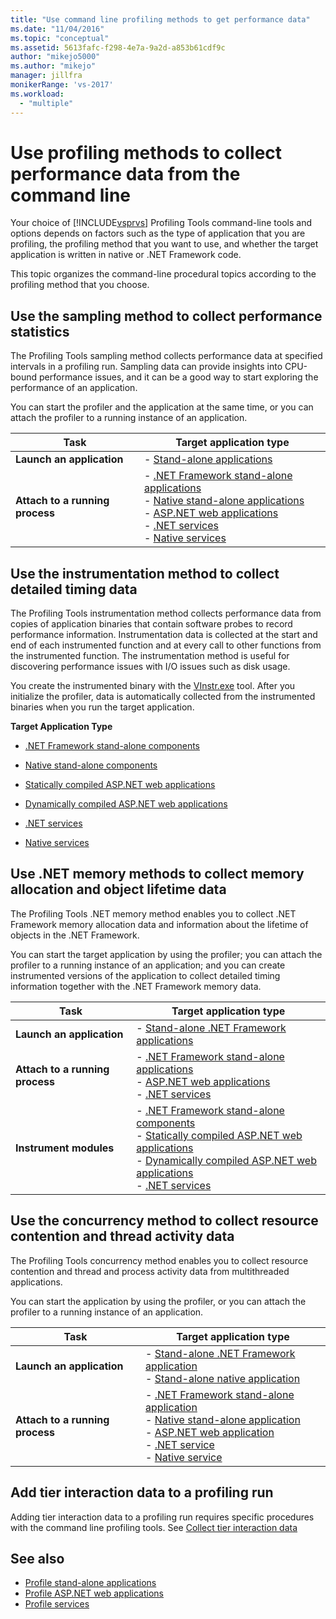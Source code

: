 ```yaml
---
title: "Use command line profiling methods to get performance data"
ms.date: "11/04/2016"
ms.topic: "conceptual"
ms.assetid: 5613fafc-f298-4e7a-9a2d-a853b61cdf9c
author: "mikejo5000"
ms.author: "mikejo"
manager: jillfra
monikerRange: 'vs-2017'
ms.workload:
  - "multiple"
---
```

# Use profiling methods to collect performance data from the command line
Your choice of [!INCLUDE[vsprvs](../code-quality/includes/vsprvs_md.md)] Profiling Tools command-line tools and options depends on factors such as the type of application that you are profiling, the profiling method that you want to use, and whether the target application is written in native or .NET Framework code.

 This topic organizes the command-line procedural topics according to the profiling method that you choose.

## Use the sampling method to collect performance statistics
 The Profiling Tools sampling method collects performance data at specified intervals in a profiling run. Sampling data can provide insights into CPU-bound performance issues, and it can be a good way to start exploring the performance of an application.

 You can start the profiler and the application at the same time, or you can attach the profiler to a running instance of an application.

|Task|Target application type|
|----------|-----------------------------|
|**Launch an application**|-   [Stand-alone applications](../profiling/how-to-launch-a-stand-alone-app-and-collect-application-statistics.md)|
|**Attach to a running process**|-   [.NET Framework stand-alone applications](../profiling/how-to-attach-the-profiler-to-a-dotnet-app-and-collect-application-statistics.md)<br />-   [Native stand-alone applications](../profiling/how-to-attach-the-profiler-to-a-native-app-and-collect-application-statistics.md)<br />-   [ASP.NET web applications](../profiling/how-to-attach-the-profiler-to-an-aspnet-web-application-to-collect-application-statistics-by-using-the-command-line.md)<br />-   [.NET services](../profiling/how-to-attach-the-profiler-to-a-dotnet-service-to-collect-application-statistics-by-using-the-command-line.md)<br />-   [Native services](../profiling/how-to-attach-the-profiler-to-a-native-service-to-collect-application-statistics-by-using-the-command-line.md)|

## Use the instrumentation method to collect detailed timing data
 The Profiling Tools instrumentation method collects performance data from copies of application binaries that contain software probes to record performance information. Instrumentation data is collected at the start and end of each instrumented function and at every call to other functions from the instrumented function. The instrumentation method is useful for discovering performance issues with I/O issues such as disk usage.

 You create the instrumented binary with the [VInstr.exe](../profiling/vsinstr.md) tool. After you initialize the profiler, data is automatically collected from the instrumented binaries when you run the target application.

 **Target Application Type**

- [.NET Framework stand-alone components](../profiling/how-to-instrument-a-dotnet-framework-component-and-collect-timing-data.md)

- [Native stand-alone components](../profiling/how-to-instrument-a-native-component-and-collect-timing-data.md)

- [Statically compiled ASP.NET web applications](../profiling/how-to-instrument-statically-compiled-aspnet-and-collect-detailed-timing-data.md)

- [Dynamically compiled ASP.NET web applications](../profiling/how-to-instrument-a-dynamically-compiled-aspnet-app-and-collect-timing-data.md)

- [.NET services](../profiling/how-to-instrument-a-dotnet-service-and-collect-detailed-timing-data-by-using-the-profiler-command-line.md)

- [Native services](../profiling/how-to-instrument-a-native-service-and-collect-detailed-timing-data-by-using-the-profiler-command-line.md)

## Use .NET memory methods to collect memory allocation and object lifetime data
 The Profiling Tools .NET memory method enables you to collect .NET Framework memory allocation data and information about the lifetime of objects in the .NET Framework.

 You can start the target application by using the profiler; you can attach the profiler to a running instance of an application; and you can create instrumented versions of the application to collect detailed timing information together with the .NET Framework memory data.

|Task|Target application type|
|----------|-----------------------------|
|**Launch an application**|-   [Stand-alone .NET Framework applications](../profiling/how-to-launch-a-stand-alone-dotnet-framework-app-to-collect-memory-data.md)|
|**Attach to a running process**|-   [.NET Framework stand-alone applications](../profiling/how-to-attach-the-profiler-to-a-dotnet-framework-app-to-collect-memory-data.md)<br />-   [ASP.NET web applications](../profiling/how-to-attach-the-profiler-to-an-aspnet-web-application-to-collect-memory-data-by-using-the-command-line.md)<br />-   [.NET services](../profiling/how-to-attach-the-profiler-to-a-dotnet-service-to-collect-memory-data-by-using-the-command-line.md)|
|**Instrument modules**|-   [.NET Framework stand-alone components](../profiling/how-to-instrument-a-dotnet-framework-component-and-collect-memory-data.md)<br />-   [Statically compiled ASP.NET web applications](../profiling/how-to-instrument-a-statically-compiled-aspnet-app-and-collect-memory-data.md)<br />-   [Dynamically compiled ASP.NET web applications](../profiling/how-to-instrument-a-dynamically-compiled-aspnet-web-application-and-collect-memory-data.md)<br />-   [.NET services](../profiling/how-to-instrument-a-dotnet-framework-service-and-collect-memory-data-by-using-the-profiler-command-line.md)|

## Use the concurrency method to collect resource contention and thread activity data
 The Profiling Tools concurrency method enables you to collect resource contention and thread and process activity data from multithreaded applications.

 You can start the application by using the profiler, or you can attach the profiler to a running instance of an application.

|Task|Target application type|
|----------|-----------------------------|
|**Launch an application**|-   [Stand-alone .NET Framework application](../profiling/how-to-launch-a-stand-alone-dotnet-framework-app-to-collect-concurrency-data.md)<br />-   [Stand-alone native application](../profiling/how-to-launch-a-stand-alone-native-application-to-collect-concurrency-data.md)|
|**Attach to a running process**|-   [.NET Framework stand-alone application](../profiling/how-to-attach-the-profiler-to-a-dotnet-app-and-collect-concurrency-data.md)<br />-   [Native stand-alone application](../profiling/how-to-attach-the-profiler-to-a-native-app-and-collect-concurrency-data.md)<br />-   [ASP.NET web application](../profiling/how-to-attach-the-profiler-to-an-aspnet-web-application-to-collect-concurrency-data-by-using-the-command-line.md)<br />-   [.NET service](../profiling/how-to-attach-the-profiler-to-a-dotnet-service-to-collect-concurrency-data-by-using-the-command-line.md)<br />-   [Native service](../profiling/how-to-attach-the-profiler-to-a-native-service-to-collect-concurrency-data-by-using-the-command-line.md)|

## Add tier interaction data to a profiling run
 Adding tier interaction data to a profiling run requires specific procedures with the command line profiling tools. See [Collect tier interaction data](../profiling/adding-tier-interaction-data-from-the-command-line.md)

## See also
- [Profile stand-alone applications](../profiling/command-line-profiling-of-stand-alone-applications.md)
- [Profile ASP.NET web applications](../profiling/command-line-profiling-of-aspnet-web-applications.md)
- [Profile services](../profiling/command-line-profiling-of-services.md)

